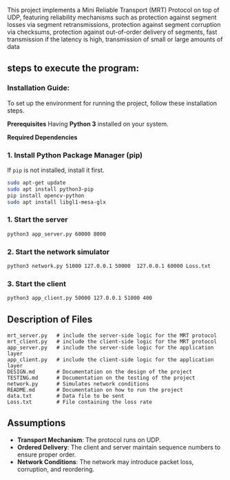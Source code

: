 This project implements a Mini Reliable Transport (MRT) Protocol on top of UDP, featuring reliability mechanisms such as protection against segment losses via segment retransmissions, protection against segment corruption via checksums, protection against out-of-order delivery of segments, fast transmission if the latency is high, transmission of small or large amounts of data  

## steps to execute the program:

### Installation Guide:

To set up the environment for running the project, follow these installation steps.

**Prerequisites**
Having **Python 3** installed on your system.

**Required Dependencies**
### **1. Install Python Package Manager (pip)**
If `pip` is not installed, install it first.
```sh
sudo apt-get update
sudo apt install python3-pip
pip install opencv-python
sudo apt install libgl1-mesa-glx
```
### 1. Start the server
```sh
python3 app_server.py 60000 8000
```

### 2. Start the network simulator
```sh
python3 network.py 51000 127.0.0.1 50000  127.0.0.1 60000 Loss.txt  
```

### 3. Start the client
```sh
python3 app_client.py 50000 127.0.0.1 51000 400
```
## Description of Files
```
mrt_server.py   # include the server-side logic for the MRT protocol
mrt_client.py   # include the client-side logic for the MRT protocol
app_server.py   # include the server-side logic for the application layer
app_client.py   # include the client-side logic for the application layer
DESIGN.md       # Documentation on the design of the project
TESTING.md      # Documentation on the testing of the project
network.py      # Simulates network conditions
README.md       # Documentation on how to run the project
data.txt        # Data file to be sent
Loss.txt        # File containing the loss rate
```

## Assumptions
- **Transport Mechanism**: The protocol runs on UDP.
- **Ordered Delivery**: The client and server maintain sequence numbers to ensure proper order.
- **Network Conditions**: The network may introduce packet loss, corruption, and reordering.

